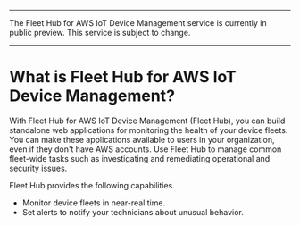 --------

 The Fleet Hub for AWS IoT Device Management service is currently in public preview\. This service is subject to change\.

--------

# What is Fleet Hub for AWS IoT Device Management?<a name="what-is-aws-iot-monitor"></a>

With Fleet Hub for AWS IoT Device Management \(Fleet Hub\), you can build standalone web applications for monitoring the health of your device fleets\. You can make these applications available to users in your organization, even if they don't have AWS accounts\. Use Fleet Hub to manage common fleet\-wide tasks such as investigating and remediating operational and security issues\.

Fleet Hub provides the following capabilities\.
+ Monitor device fleets in near\-real time\.
+ Set alerts to notify your technicians about unusual behavior\.